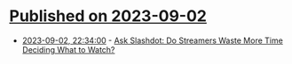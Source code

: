 # [Published on 2023-09-02](index.md)

* [2023-09-02, 22:34:00](https://entertainment.slashdot.org/story/23/09/02/1625219/ask-slashdot-do-streamers-waste-more-time-deciding-what-to-watch?utm_source=rss1.0mainlinkanon&utm_medium=feed) - [Ask Slashdot:  Do Streamers Waste More Time Deciding What to Watch?](https://entertainment.slashdot.org/story/23/09/02/1625219/ask-slashdot-do-streamers-waste-more-time-deciding-what-to-watch?utm_source=rss1.0mainlinkanon&utm_medium=feed)
